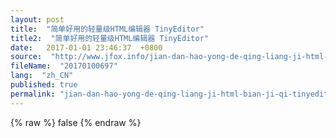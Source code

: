 ```yaml
---
layout: post
title:  "简单好用的轻量级HTML编辑器 TinyEditor"
title2:  "简单好用的轻量级HTML编辑器 TinyEditor"
date:   2017-01-01 23:46:37  +0800
source:  "http://www.jfox.info/jian-dan-hao-yong-de-qing-liang-ji-html-bian-ji-qi-tinyeditor.html"
fileName:  "20170100697"
lang:  "zh_CN"
published: true
permalink: "jian-dan-hao-yong-de-qing-liang-ji-html-bian-ji-qi-tinyeditor.html"
---
```

{% raw %}
false
{% endraw %}
